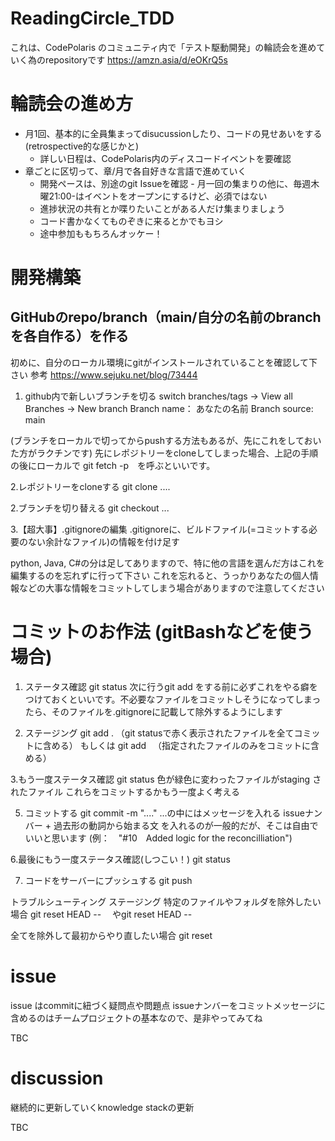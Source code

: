 # ReadingCircle_TDD

これは、CodePolaris のコミュニティ内で「テスト駆動開発」の輪読会を進めていく為のrepositoryです
https://amzn.asia/d/eOKrQ5s


# 輪読会の進め方
- 月1回、基本的に全員集まってdisucussionしたり、コードの見せあいをする(retrospective的な感じかと)
    - 詳しい日程は、CodePolaris内のディスコードイベントを要確認
- 章ごとに区切って、章/月で各自好きな言語で進めていく
    - 開発ペースは、別途のgit Issueを確認
      ﻿- 月一回の集まりの他に、毎週木曜21:00-はイベントをオープンにするけど、必須ではない
    - 進捗状況の共有とか喋りたいことがある人だけ集まりましょう
    - コード書かなくてものぞきに来るとかでもヨシ
    - 途中参加ももちろんオッケー！


# 開発構築
## GitHubのrepo/branch（main/自分の名前のbranchを各自作る）を作る
初めに、自分のローカル環境にgitがインストールされていることを確認して下さい
参考
https://www.sejuku.net/blog/73444

1. github内で新しいブランチを切る
   switch branches/tags -> View all Branches -> New branch
   Branch name： あなたの名前
   Branch source: main

(ブランチをローカルで切ってからpushする方法もあるが、先にこれをしておいた方がラクチンです)
先にレポジトリーをcloneしてしまった場合、上記の手順の後にローカルで git fetch -p　を呼ぶといいです。


2.レポジトリーをcloneする
git clone ....

2.ブランチを切り替える
git checkout ...

3.【超大事】.gitignoreの編集
.gitignoreに、ビルドファイル(=コミットする必要のない余計なファイル)の情報を付け足す

python, Java, C#の分は足してありますので、特に他の言語を選んだ方はこれを編集するのを忘れずに行って下さい
これを忘れると、うっかりあなたの個人情報などの大事な情報をコミットしてしまう場合がありますので注意してください


# コミットのお作法 (gitBashなどを使う場合)
1. ステータス確認
   git status
   次に行うgit add をする前に必ずこれをやる癖をつけておくといいです。不必要なファイルをコミットしそうになってしまったら、そのファイルを.gitignoreに記載して除外するようにします

2. ステージング
   git add . （git statusで赤く表示されたファイルを全てコミットに含める）
   もしくは
   git add <file name>　（指定されたファイルのみをコミットに含める）

3.もう一度ステータス確認
git status
色が緑色に変わったファイルがstaging されたファイル
これらをコミットするかもう一度よく考える

5. コミットする
   git commit -m "...."
   ...の中にはメッセージを入れる
   issueナンバー + 過去形の動詞から始まる文 を入れるのが一般的だが、そこは自由でいいと思います
   (例：　"#10　Added logic for the reconcilliation")

6.最後にもう一度ステータス確認(しつこい！)
git status

7. コードをサーバーにプッシュする
   git push

トラブルシューティング
ステージング
特定のファイルやフォルダを除外したい場合
git reset HEAD -- <file>　やgit reset HEAD -- <directoryName>

全てを除外して最初からやり直したい場合
git reset

# issue
issue はcommitに紐づく疑問点や問題点
issueナンバーをコミットメッセージに含めるのはチームプロジェクトの基本なので、是非やってみてね

TBC

# discussion
継続的に更新していくknowledge stackの更新

TBC